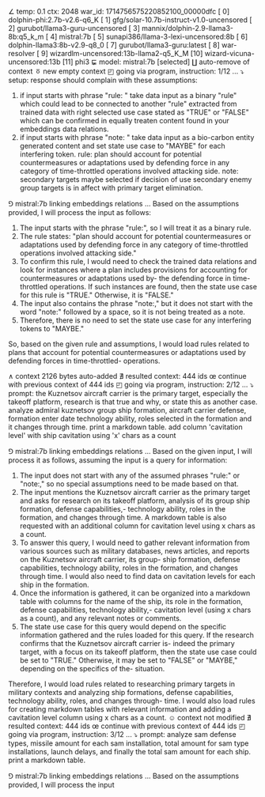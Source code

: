 ∠ temp: 0.1 ctx: 2048 war_id: 1714756575220852100_00000dfc
 [ 0] dolphin-phi:2.7b-v2.6-q6_K
 [ 1] gfg/solar-10.7b-instruct-v1.0-uncensored
 [ 2] gurubot/llama3-guru-uncensored
 [ 3] mannix/dolphin-2.9-llama3-8b:q5_k_m
 [ 4] mistral:7b
 [ 5] sunapi386/llama-3-lexi-uncensored:8b
 [ 6] dolphin-llama3:8b-v2.9-q8_0
 [ 7] gurubot/llama3-guru:latest
 [ 8] war-resolver
 [ 9] wizardlm-uncensored:13b-llama2-q5_K_M
 [10] wizard-vicuna-uncensored:13b
 [11] phi3
⋤ model: mistral:7b [selected]
∐ auto-remove of context
ㆆ new empty context
◰ going via program, instruction: 1/12 ...
⤵ setup: response should complain with these assumptions:
1. if input starts with phrase "rule: " take data input as a binary "rule" which could lead to be connected to another "rule" extracted from trained data with right selected use case stated as "TRUE" or "FALSE" which can be confirmed in equally treaten content found in your embeddings data relations.
2. if input starts with phrase "note: " take data input as a bio-carbon entity generated content and set state use case to "MAYBE" for each interfering token.
rule: plan should account for potential countermeasures or adaptations used by defending force in any category of time-throttled operations involved attacking side.
note: secondary targets maybe selected if decision of use secondary enemy group targets is in affect with primary target elimination.

⅁ mistral:7b linking embeddings relations ...
 Based on the assumptions provided, I will process the input as follows:

1. The input starts with the phrase "rule:", so I will treat it as a binary rule.
2. The rule states: "plan should account for potential countermeasures or adaptations used by defending force in any category of time-throttled operations involved attacking side."
3. To confirm this rule, I would need to check the trained data relations and look for instances where a plan includes provisions for accounting for countermeasures or adaptations used by-
the defending force in time-throttled operations. If such instances are found, then the state use case for this rule is "TRUE." Otherwise, it is "FALSE."
4. The input also contains the phrase "note:," but it does not start with the word "note:" followed by a space, so it is not being treated as a note.
5. Therefore, there is no need to set the state use case for any interfering tokens to "MAYBE."

So, based on the given rule and assumptions, I would load rules related to plans that account for potential countermeasures or adaptations used by defending forces in time-throttled-
operations.

∧ context 2126 bytes auto-added
∄ resulted context: 444 ids
œ continue with previous context of 444 ids
◰ going via program, instruction: 2/12 ...
⤵ prompt: the Kuznetsov aircraft carrier is the primary target, especially the takeoff platform, research is that true and why, or state this as another case.
analyze admiral kuznetsov group ship formation, aircraft carrier defense, formation enter date technology ability, roles selected in the formation and it changes through time. print a markdown table. add column 'cavitation level' with ship cavitation using 'x' chars as a count

⅁ mistral:7b linking embeddings relations ...
 Based on the given input, I will process it as follows, assuming the input is a query for information:

1. The input does not start with any of the assumed phrases "rule:" or "note:," so no special assumptions need to be made based on that.
2. The input mentions the Kuznetsov aircraft carrier as the primary target and asks for research on its takeoff platform, analysis of its group ship formation, defense capabilities,-
technology ability, roles in the formation, and changes through time. A markdown table is also requested with an additional column for cavitation level using x chars as a count.
3. To answer this query, I would need to gather relevant information from various sources such as military databases, news articles, and reports on the Kuznetsov aircraft carrier, its group-
ship formation, defense capabilities, technology ability, roles in the formation, and changes through time. I would also need to find data on cavitation levels for each ship in the formation.
4. Once the information is gathered, it can be organized into a markdown table with columns for the name of the ship, its role in the formation, defense capabilities, technology ability,-
cavitation level (using x chars as a count), and any relevant notes or comments.
5. The state use case for this query would depend on the specific information gathered and the rules loaded for this query. If the research confirms that the Kuznetsov aircraft carrier is-
indeed the primary target, with a focus on its takeoff platform, then the state use case could be set to "TRUE." Otherwise, it may be set to "FALSE" or "MAYBE," depending on the specifics of the-
situation.

Therefore, I would load rules related to researching primary targets in military contexts and analyzing ship formations, defense capabilities, technology ability, roles, and changes through-
time. I would also load rules for creating markdown tables with relevant information and adding a cavitation level column using x chars as a count.
☺ context not modified
∄ resulted context: 444 ids
œ continue with previous context of 444 ids
◰ going via program, instruction: 3/12 ...
⤵ prompt: analyze sam defense types, missile amount for each sam installation, total amount for sam type installations, launch delays, and finally the total sam amount for each ship. print a markdown table. 

⅁ mistral:7b linking embeddings relations ...
 Based on the assumptions provided, I will process the input